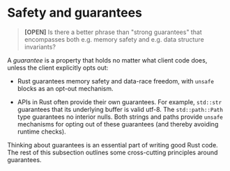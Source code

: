 # Safety and guarantees

> **[OPEN]** Is there a better phrase than "strong guarantees" that encompasses
> both e.g. memory safety and e.g. data structure invariants?

A _guarantee_ is a property that holds no matter what client code does, unless
the client explicitly opts out:

* Rust guarantees memory safety and data-race freedom, with `unsafe`
  blocks as an opt-out mechanism.

* APIs in Rust often provide their own guarantees. For example, `std::str`
guarantees that its underlying buffer is valid utf-8. The `std::path::Path` type
guarantees no interior nulls. Both strings and paths provide `unsafe` mechanisms
for opting out of these guarantees (and thereby avoiding runtime checks).

Thinking about guarantees is an essential part of writing good Rust code.  The
rest of this subsection outlines some cross-cutting principles around
guarantees.
